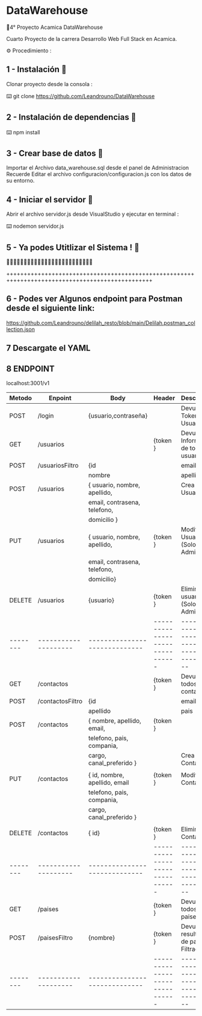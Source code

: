 # DataWarehouse
🔧4° Proyecto Acamica DataWarehouse

Cuarto Proyecto de la carrera Desarrollo Web Full Stack en Acamica.

⚙️ Procedimiento :

## 1 - Instalación 🔩

Clonar proyecto desde la consola :

⌨️ git clone https://github.com/Leandrouno/DataWarehouse 

## 2 - Instalación de dependencias 🔩

⌨️ npm install

## 3 - Crear base de datos 🔩


Importar el Archivo data_warehouse.sql desde el panel de Administracion
Recuerde Editar el archivo configuracion/configuracion.js con los datos de su entorno.

## 4 - Iniciar el servidor 🔩

Abrir el archivo servidor.js desde VisualStudio y ejecutar en terminal :

⌨️ nodemon servidor.js

## 5 - Ya podes Utitlizar el Sistema ! 🔩


📌📌📌📌📌📌📌📌📌📌📌📌📌📌📌📌📌📌📌📌📌📌📌📌📌

++++++++++++++++++++++++++++++++++++++++++++++++++++++++++++++++++++++++++++++++++++++++++++++++
## 6 - Podes ver Algunos endpoint para Postman desde el siguiente link:
https://github.com/Leandrouno/delilah_resto/blob/main/Delilah.postman_collection.json

## 7 Descargate el YAML


## 8 ENDPOINT

localhost:3001/v1

| Metodo |       Enpoint      |           Body	        	|           Header	        	|                  Descripcion                           |
|--------|--------------------|-----------------------------|-------------------------------|--------------------------------------------------------|
|  POST  | /login             |{usuario,contraseña}		    |                   		    | Devuelve el Token del Usuario                          |
|   GET  | /usuarios          |                   		    |           {token }    		| Devuelve Informacion de todos los usuarios             |
|  POST  | /usuariosFiltro    |{id || email || usuario ||   |           {token }    		| Devuelve informacion de un Usuario 					 |
|        |                    | nombre || apellido}         |                               |                                                        |
|  POST  | /usuarios          |{ usuario, nombre, apellido, |                   		    | Crea un Usuario                                        |
|		 |					  |	email, contrasena, telefono,|                   		    |                                                        |
|		 |					  | domicilio  }          		|                   		    |					                                     |
|   PUT  | /usuarios          |{ usuario, nombre, apellido, |           {token }    		| Modifica un Usuario                   (Solo Admin)     |
|        | 				      |	email, contrasena, telefono,|                   		    |                                                        |
|		 |					  | domicilio}          		|                   		    |                                                        |
| DELETE | /usuarios          |{usuario}    				|           {token }    		| Elimina un usuario                    (Solo Admin)     |
|--------|--------------------|-----------------------------|-------------------------------|--------------------------------------------------------|
|   GET  | /contactos         |                      	    |           {token }       	    | Devuelve todos los contactos                           |
|  POST  | /contactosFiltro   | {id || email || nombre ||   |           {token }            | Devuelve el Contacto con la Busqueda Filtrada          |
|        |                    |apellido || pais || compania}|     	                        |                                                        |
|  POST  | /contactos         |{ nombre, apellido, email,   |           {token }            |                                                        |
|        |                    | telefono, pais, compania,   |                               |                                                        |
|        |                    | cargo, canal_preferido }    |                        		| Crea un Contacto                                       |
|		 |					  |                             |                   		    |                                                        |
|  PUT   | /contactos         |{ id, nombre, apellido, email|           {token }            |  Modifica un Contacto                                  |
|        |                    | telefono, pais, compania,   |                               |                                                        |
|        |                    | cargo, canal_preferido }    |                        		|                                                        |
|		 |					  |                             |                   		    |                                                        |
| DELETE | /contactos         |{ id}                        |           {token }    		| Elimina un Contacto                                    |
|--------|--------------------|-----------------------------|-------------------------------|--------------------------------------------------------|
|   GET  | /paises            |                      	    |           {token }       	    | Devuelve todos los paises                              |
|   POST | /paisesFiltro      | {nombre}              	    |           {token }       	    | Devuelve el resultado de paises Filtrado               |
|--------|--------------------|-----------------------------|-------------------------------|--------------------------------------------------------|
